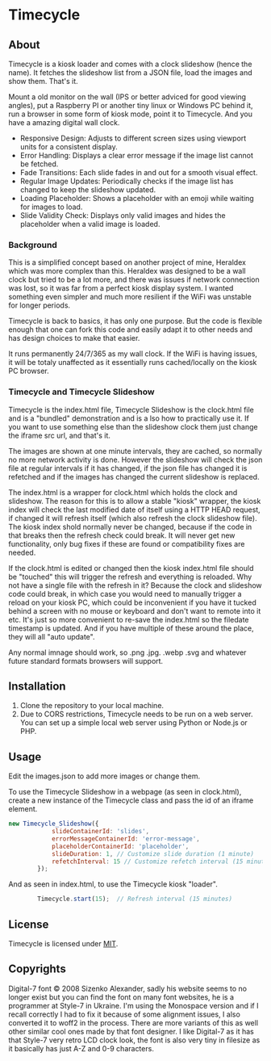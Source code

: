 # Timecycle

## About

Timecycle is a kiosk loader and comes with a clock slideshow (hence the name). It fetches the slideshow list from a JSON file, load the images and show them. That's it.

Mount a old monitor on the wall (IPS or better adviced for good viewing angles), put a Raspberry PI or another tiny linux or Windows PC behind it, run a browser in some form of kiosk mode, point it to Timecycle. And you have a amazing digital wall clock.

* Responsive Design: Adjusts to different screen sizes using viewport units for a consistent display.
* Error Handling: Displays a clear error message if the image list cannot be fetched.
* Fade Transitions: Each slide fades in and out for a smooth visual effect.
* Regular Image Updates: Periodically checks if the image list has changed to keep the slideshow updated.
* Loading Placeholder: Shows a placeholder with an emoji while waiting for images to load.
* Slide Validity Check: Displays only valid images and hides the placeholder when a valid image is loaded.

### Background

This is a simplified concept based on another project of mine, Heraldex which was more complex than this. Heraldex was designed to be a wall clock but tried to be a lot more, and there was issues if network connection was lost, so it was far from a perfect kiosk display system. I wanted something even simpler and much more resilient if the WiFi was unstable for longer periods.

Timecycle is back to basics, it has only one purpose. But the code is flexible enough that one can fork this code and easily adapt it to other needs and has design choices to make that easier.

It runs permanently 24/7/365 as my wall clock. If the WiFi is having issues, it will be totaly unaffected as it essentially runs cached/locally on the kiosk PC browser.

### Timecycle and Timecycle Slideshow

Timecycle is the index.html file, Timecycle Slideshow is the clock.html file and is a "bundled" demonstration and is a lso how to practically use it. If you want to use something else than the slideshow clock them just change the iframe src url, and that's it.

The images are shown at one minute intervals, they are cached, so normally no more network activity is done. However the slideshow will check the json file at regular intervals if it has changed, if the json file has changed it is refetched and if the images has changed the current slideshow is replaced.

The index.html is a wrapper for clock.html which holds the clock and slideshow. The reason for this is to allow a stable "kiosk" wrapper, the kiosk index will check the last modified date of itself using a HTTP HEAD request, if changed it will refresh itself (which also refresh the clock slideshow file). The kiosk index shold normally never be changed, because if the code in that breaks then the refresh check could break. It will never get new functionality, only bug fixes if these are found or compatibility fixes are needed.

If the clock.html is edited or changed then the kiosk index.html file should be "touched" this will trigger the refresh and everything is reloaded. Why not have a single file with the refresh in it? Because the clock and slideshow code could break, in which case you would need to manually trigger a reload on your kiosk PC, which could be inconvenient if you have it tucked behind a screen with no mouse or keyboard and don't want to remote into it etc. It's just so more convenient to re-save the index.html so the filedate timestamp is updated. And if you have multiple of these around the place, they will all "auto update".

Any normal imnage should work, so .png .jpg. .webp .svg and whatever future standard formats browsers will support.

## Installation

1. Clone the repository to your local machine.
2. Due to CORS restrictions, Timecycle needs to be run on a web server. You can set up a simple local web server using Python or Node.js or PHP.

## Usage

Edit the images.json to add more images or change them.

To use the Timecycle Slideshow in a webpage (as seen in clock.html), create a new instance of the Timecycle class and pass the id of an iframe element.

```javascript
new Timecycle_Slideshow({
            slideContainerId: 'slides',
            errorMessageContainerId: 'error-message',
            placeholderContainerId: 'placeholder',
            slideDuration: 1, // Customize slide duration (1 minute)
            refetchInterval: 15 // Customize refetch interval (15 minutes)
        });
```

And as seen in index.html, to use the Timecycle kiosk "loader".

```javascript
        Timecycle.start(15);  // Refresh interval (15 minutes)
```

## License

Timecycle is licensed under [MIT](license.md).

## Copyrights
Digital-7 font ©️ 2008 Sizenko Alexander, sadly his website seems to no longer exist but you can find the font on many font websites, he is a programmer at Style-7 in Ukraine. I'm using the Monospace version and if I recall correctly I had to fix it because of some alignment issues, I also converted it to woff2 in the process. There are more variants of this as well other similar cool ones made by that font designer. I like Digital-7 as it has that Style-7 very retro LCD clock look, the font is also very tiny in filesize as it basically has just A-Z and 0-9 characters.

